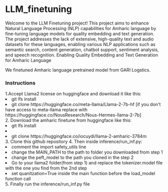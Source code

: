 # LLM_finetuning
Welcome to the LLM Finetuning project! This project aims to enhance Natural Language Processing (NLP) capabilities for Amharic language by fine-tuning language models for quality embedding and text generation. The project addresses the lack of extensive, high-quality text and audio datasets for these languages, enabling various NLP applications such as semantic search, content generation, chatbot support, sentiment analysis, and speech recognition.
Enabling Quality Embedding and Text Generation for Amharic Language

We finetuned Amharic language pretrained model from GARI Logstics.

<h3>Instructions</h3>
1.Accept Llama2 license on huggingface and download it like this:
<li>git lfs install</li>
<li>git clone https://huggingface.co/meta-llama/Llama-2-7b-hf [if you don't have access to meta-llama replace with https://huggingface.co/NousResearch/Nous-Hermes-llama-2-7b]</li>
2. Download the amharic finetune from huggingface like this:
<li>git lfs install<li>
<li>git clone https://huggingface.co/iocuydi/llama-2-amharic-3784m</li>
3. Clone this github repository
4. Then inside inference/run_inf.py:
<li>comment the import safety_utils line</li>
<li>change the MAIN_PATH to the path to folder you downloaded from step 1</li>
<li>change the peft_model to the path you cloned in the step 2</li>
<li>Go to your llama2 folder(from step 1) and replace the tokenizer.model file with the one you find from the 2nd step</li>
<li>set quanitzation=True inside the main function before the load_model function call</li>
5. Finally run the inference/run_inf.py file

